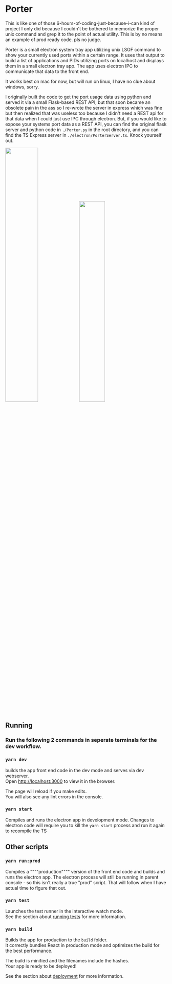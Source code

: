 # Porter

This is like one of those 6-hours-of-coding-just-because-i-can kind of project I only did because I couldn't be bothered to memorize the proper unix command and grep it to the point of actual utility. This is by no means an example of prod ready code. pls no judge.

 Porter is a small electron system tray app utilizing unix LSOF command to show your currently used ports within a certain range. It uses that output to build a list of applications and PIDs utilizing ports on localhost and displays them in a small electron tray app. The app uses electron IPC to communicate that data to the front end.

It works best on mac for now, but will run on linux, I have no clue about windows, sorry. 

I originally built the code to get the port usage data using python and served it via a small Flask-based REST API, but that soon became an obsolete pain in the ass so I re-wrote the server in express which was fine but then realized that was useless too because I didn't need a REST api for that data when I could just use IPC through electron. But, if you would like to expose your systems port data as a REST API, you can find the original flask server and python code in `./Porter.py` in the root directory, and you can find the TS Express server in `./electron/PorterServer.ts`. Knock yourself out.


<img src="https://imgur.com/Apt5KoS.jpg" width="45%">
<img src="https://imgur.com/FFOGBHn.jpg" width="40%">

## Running 
### Run the following 2 commands in seperate terminals for the dev workflow. 

### `yarn dev`

builds the app front end code in the dev mode and serves via dev webserver.\
Open [http://localhost:3000](http://localhost:3000) to view it in the browser.

The page will reload if you make edits.\
You will also see any lint errors in the console.

### `yarn start`

Compiles and runs the electron app in development mode. Changes to electron code will require you to kill the `yarn start` process and run it again to recompile the TS


## Other scripts

### `yarn run:prod`

Compiles a """"production"""" version of the front end code and builds and runs the electron app. The electron process will still be running in parent console - so this isn't really a true "prod" script. That will follow when I have actual time to figure that out.

### `yarn test`

Launches the test runner in the interactive watch mode.\
See the section about [running tests](https://facebook.github.io/create-react-app/docs/running-tests) for more information.

### `yarn build`

Builds the app for production to the `build` folder.\
It correctly bundles React in production mode and optimizes the build for the best performance.

The build is minified and the filenames include the hashes.\
Your app is ready to be deployed!

See the section about [deployment](https://facebook.github.io/create-react-app/docs/deployment) for more information.

